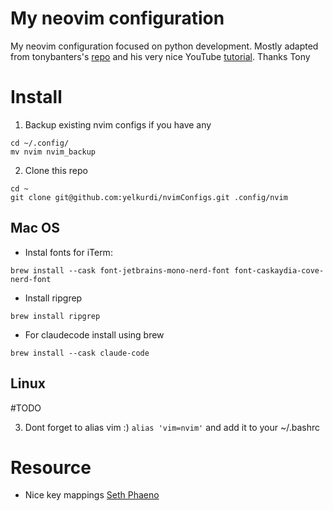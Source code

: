 # My neovim configuration
My neovim configuration focused on python development.
Mostly adapted from tonybanters's [repo](https://github.com/tonybanters/nvim) and his very nice YouTube [tutorial](https://www.youtube.com/watch?v=46z_h4bNzjk).
Thanks Tony

# Install
1.  Backup existing nvim configs if you have any
```
cd ~/.config/
mv nvim nvim_backup
```
2.  Clone this repo
```
cd ~
git clone git@github.com:yelkurdi/nvimConfigs.git .config/nvim
```

## Mac OS
-  Instal fonts for iTerm:
```
brew install --cask font-jetbrains-mono-nerd-font font-caskaydia-cove-nerd-font
```
-  Install ripgrep
```
brew install ripgrep
```

-  For claudecode install using brew
```
brew install --cask claude-code
```



## Linux
#TODO

3.  Dont forget to alias vim :) `alias 'vim=nvim'` and add it to your ~/.bashrc



# Resource
-  Nice key mappings [Seth Phaeno](https://www.youtube.com/watch?v=FGVY7gbaoQI)
